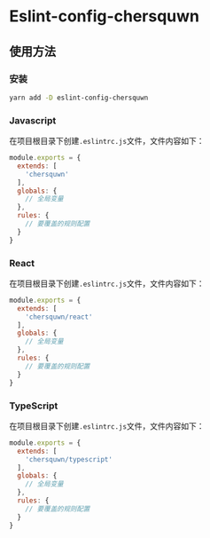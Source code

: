 # Eslint-config-chersquwn

## 使用方法

### 安装

```bash
yarn add -D eslint-config-chersquwn
```

### Javascript

在项目根目录下创建`.eslintrc.js`文件，文件内容如下：

```javascript
module.exports = {
  extends: [
    'chersquwn'
  ],
  globals: {
    // 全局变量
  },
  rules: {
    // 要覆盖的规则配置
  }
}
```

### React

在项目根目录下创建`.eslintrc.js`文件，文件内容如下：

```javascript
module.exports = {
  extends: [
    'chersquwn/react'
  ],
  globals: {
    // 全局变量
  },
  rules: {
    // 要覆盖的规则配置
  }
}
```

### TypeScript

在项目根目录下创建`.eslintrc.js`文件，文件内容如下：

```javascript
module.exports = {
  extends: [
    'chersquwn/typescript'
  ],
  globals: {
    // 全局变量
  },
  rules: {
    // 要覆盖的规则配置
  }
}
```
